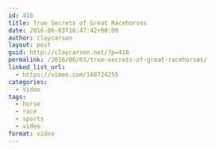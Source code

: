 ```yaml
---
id: 416
title: True Secrets of Great Racehorses
date: 2016-06-03T16:47:42+00:00
author: claycarson
layout: post
guid: http://claycarson.net/?p=416
permalink: /2016/06/03/true-secrets-of-great-racehorses/
linked_list_url:
  - https://vimeo.com/168724255
categories:
  - Video
tags:
  - horse
  - race
  - sports
  - video
format: video
---
```

